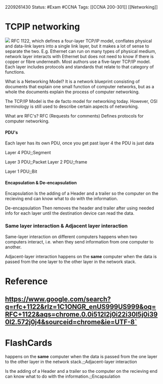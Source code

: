 2209261430
	Status: #Exam #CCNA
		Tags: [[CCNA 200-301]] [[Networking]]

# TCPIP networking
<img src = "https://i.gyazo.com/7728793a5a2154aed71c5294e3821609.png">
RFC 1122, which defines a four-layer TCP/IP model, conflates physical and data-link layers into a single link layer, but it makes a lot of sense to separate the two. E.g. Ethernet can run on many types of physical medium, network layer interacts with Ethernet but does not need to know if there is copper or fibre underneath. Most authors use a five-layer TCP/IP model.
Each layer includes protocols and standards that relate to that category of functions.
    
What is a Networking Model?
	It is a network blueprint consisting of documents that explain one small function of computer networks, but as a whole the documents explain the process of computer networking.

The TCP/IP Model is the de facto model for networking today. However, OSI terminology is still used to describe certain aspects of networking.

What are RFC's?
	RFC (Requests for comments)
	Defines protocols for computer networking.

#### PDU's 

Each layer has its own PDU, once you get past layer 4 the PDU is just data

Layer 4 PDU;;Segment 
<!--SR:!2023-01-04,3,250-->
Layer 3 PDU;;Packet
Layer 2 PDU;;frame
<!--SR:!2023-01-05,4,270-->
Layer 1 PDU;;Bit
<!--SR:!2023-01-04,3,250-->

#### Encapsulation & De-encapsulation

Encapsulation
Is the adding of a Header and a trailer so the computer on the recieving end can know what to do with the information.

De-encapsulation
Then removes the header and trailer after using needed info for each layer until the destination device can read the data.

### Same layer interaction & Adjacent layer interaction

Same-layer interaction on different computers happens when two computers interact, i.e. when they send information from one computer to another. 

Adjacent-layer interaction happens on the **same** computer when the data is passed from the one layer to the other layer in the network stack.





# Reference
https://www.google.com/search?q=rfc+1122&rlz=1C1ONGR_enUS999US999&oq=RFC+1122&aqs=chrome.0.0i512l2j0i22i30l5j0i390l2.572j0j4&sourceid=chrome&ie=UTF-8`
---
 
# FlashCards

 happens on the **same** computer when the data is passed from the one layer to the other layer in the network stack.;;Adjacent-layer interaction



Is the adding of a Header and a trailer so the computer on the recieving end can know what to do with the information.;;Encapsulation

